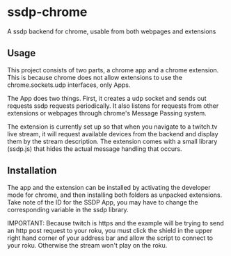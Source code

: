 # ssdp-chrome
A ssdp backend for chrome, usable from both webpages and extensions

## Usage
This project consists of two parts, a chrome app and a chrome extension. This is because chrome does not allow extensions to use the chrome.sockets.udp interfaces, only Apps.

The App does two things. First, it creates a udp socket and sends out requests ssdp requests periodically. It also listens for requests from other extensions or webpages through chrome's Message Passing system.

The extension is currently set up so that when you navigate to a twitch.tv live stream, it will request available devices from the backend and display them by the stream description. The extension comes with a small library (ssdp.js) that hides the actual message handling that occurs.

## Installation

The app and the extension can be installed by activating the developer mode for chrome, and then installing both folders as unpacked extensions. Take note of the ID for the SSDP App, you may have to change the corresponding variable in the ssdp library.

IMPORTANT: Because twitch is https and the example will be trying to send an http post request to your roku, you must click the shield in the upper right hand corner of your address bar and allow the script to connect to your roku. Otherwise the stream won't play on the roku.
